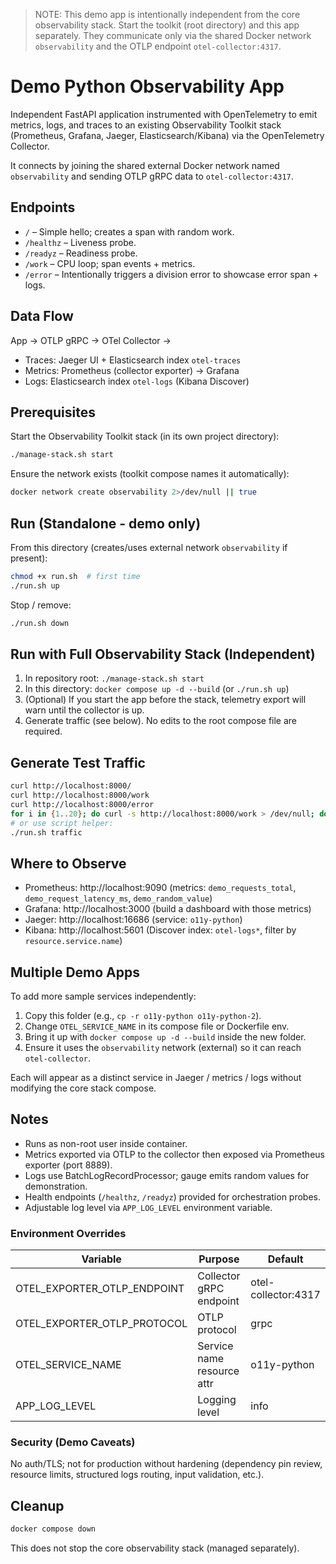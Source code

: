 > NOTE: This demo app is intentionally independent from the core observability stack.
> Start the toolkit (root directory) and this app separately. They communicate only
> via the shared Docker network `observability` and the OTLP endpoint `otel-collector:4317`.
# Demo Python Observability App

Independent FastAPI application instrumented with OpenTelemetry to emit metrics, logs, and traces to an existing Observability Toolkit stack (Prometheus, Grafana, Jaeger, Elasticsearch/Kibana) via the OpenTelemetry Collector.

It connects by joining the shared external Docker network named `observability` and sending OTLP gRPC data to `otel-collector:4317`.

## Endpoints
* `/` – Simple hello; creates a span with random work.
* `/healthz` – Liveness probe.
* `/readyz` – Readiness probe.
* `/work` – CPU loop; span events + metrics.
* `/error` – Intentionally triggers a division error to showcase error span + logs.

## Data Flow
App -> OTLP gRPC -> OTel Collector ->
* Traces: Jaeger UI + Elasticsearch index `otel-traces`
* Metrics: Prometheus (collector exporter) -> Grafana
* Logs: Elasticsearch index `otel-logs` (Kibana Discover)

## Prerequisites
Start the Observability Toolkit stack (in its own project directory):
```bash
./manage-stack.sh start
```
Ensure the network exists (toolkit compose names it automatically):
```bash
docker network create observability 2>/dev/null || true
```

## Run (Standalone - demo only)
From this directory (creates/uses external network `observability` if present):
```bash
chmod +x run.sh  # first time
./run.sh up
```
Stop / remove:
```bash
./run.sh down
```

## Run with Full Observability Stack (Independent)
1. In repository root: `./manage-stack.sh start`
2. In this directory: `docker compose up -d --build`
	(or `./run.sh up`)
3. (Optional) If you start the app before the stack, telemetry export will warn until the collector is up.
4. Generate traffic (see below). No edits to the root compose file are required.

## Generate Test Traffic
```bash
curl http://localhost:8000/
curl http://localhost:8000/work
curl http://localhost:8000/error
for i in {1..20}; do curl -s http://localhost:8000/work > /dev/null; done
# or use script helper:
./run.sh traffic
```

## Where to Observe
* Prometheus: http://localhost:9090 (metrics: `demo_requests_total`, `demo_request_latency_ms`, `demo_random_value`)
* Grafana: http://localhost:3000 (build a dashboard with those metrics)
* Jaeger: http://localhost:16686 (service: `o11y-python`)
* Kibana: http://localhost:5601 (Discover index: `otel-logs*`, filter by `resource.service.name`)

## Multiple Demo Apps
To add more sample services independently:
1. Copy this folder (e.g., `cp -r o11y-python o11y-python-2`).
2. Change `OTEL_SERVICE_NAME` in its compose file or Dockerfile env.
3. Bring it up with `docker compose up -d --build` inside the new folder.
4. Ensure it uses the `observability` network (external) so it can reach `otel-collector`.

Each will appear as a distinct service in Jaeger / metrics / logs without modifying the core stack compose.

## Notes
* Runs as non-root user inside container.
* Metrics exported via OTLP to the collector then exposed via Prometheus exporter (port 8889).
* Logs use BatchLogRecordProcessor; gauge emits random values for demonstration.
* Health endpoints (`/healthz`, `/readyz`) provided for orchestration probes.
* Adjustable log level via `APP_LOG_LEVEL` environment variable.

### Environment Overrides
| Variable | Purpose | Default |
|----------|---------|---------|
| OTEL_EXPORTER_OTLP_ENDPOINT | Collector gRPC endpoint | otel-collector:4317 |
| OTEL_EXPORTER_OTLP_PROTOCOL | OTLP protocol | grpc |
| OTEL_SERVICE_NAME | Service name resource attr | o11y-python |
| APP_LOG_LEVEL | Logging level | info |

### Security (Demo Caveats)
No auth/TLS; not for production without hardening (dependency pin review, resource limits, structured logs routing, input validation, etc.).

## Cleanup
```bash
docker compose down
```

This does not stop the core observability stack (managed separately).
